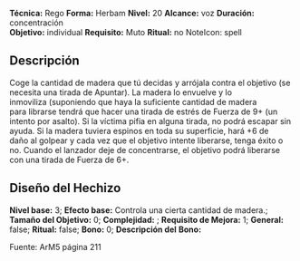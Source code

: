 
**Técnica:** Rego
**Forma:** Herbam
**Nivel:** 20
**Alcance:** voz 
**Duración:** concentración  
**Objetivo:** individual
**Requisito:** Muto
**Ritual:** no
NoteIcon: spell




## Descripción 
<p>Coge la cantidad de madera que tú decidas y arrójala contra el objetivo (se necesita una tirada de Apuntar). La madera lo envuelve y lo inmoviliza (suponiendo que haya la suficiente cantidad de madera para librarse tendrá que hacer una tirada de estrés de Fuerza de 9+ (un intento por asalto). Si la víctima pifia en alguna tirada, no podrá escapar sin ayuda. Si la madera tuviera espinos en toda su superficie, hará +6 de daño al golpear y cada vez que el objetivo intente liberarse, tenga éxito o no. Cuando el lanzador deje de concentrarse, el objetivo podrá liberarse con una tirada de Fuerza de 6+.</p>

## Diseño del Hechizo 

**Nivel base:** 3; **Efecto base:** Controla una cierta cantidad de madera.;  **Tamaño del **Objetivo:**** 0; **Complejidad:** ; **Requisito de Mejora:** 1; **General:** false; **Ritual:** false; **Bono:** 0; **Descripción del** **Bono:** 

Fuente: ArM5 página 211